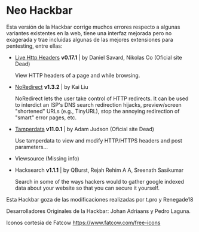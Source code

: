 # Neo Hackbar

Esta versión de la Hackbar corrige muchos errores respecto a algunas variantes existentes en la web, tiene una interfaz mejorada pero no exagerada y trae incluidas algunas de las mejores extensiones para pentesting, entre ellas:

* [Live Http Headers](http://livehttpheaders.mozdev.org/) **v0.17.1** | by Daniel Savard, Nikolas Co  (Oficial site Dead)

  View HTTP headers of a page and while browsing.

* [NoRedirect](http://code.kliu.org/noredirect/) **v1.3.2**  | by Kai Liu

  NoRedirect lets the user take control of HTTP redirects. It can be used  to interdict an ISP's DNS search redirection hijacks, preview/screen  "shortened" URLs (e.g., TinyURL), stop the annoying redirection of  "smart" error pages, etc.

* [Tamperdata](http://tamperdata.mozdev.org/) **v11.0.1** | by Adam Judson (Oficial site Dead)

  Use tamperdata to view and modify HTTP/HTTPS headers and post parameters...

* Viewsource (Missing info)

* Hacksearch **v1.1.1** | by QBurst, Rejah Rehim A A, Sreenath Sasikumar

  Search in some of the ways hackers would to gather google indexed data about your website so that you can secure it yourself.

Esta Hackbar goza de las modificaciones realizadas por t.pro y Renegade18

Desarrolladores Originales de la Hackbar: Johan Adriaans y Pedro Laguna.

Iconos cortesia de Fatcow https://www.fatcow.com/free-icons
